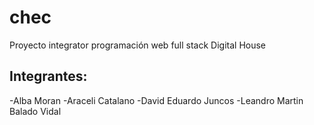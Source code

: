 # chec
Proyecto integrator programación web full stack Digital House
<h2>Integrantes:</h2>
-Alba Moran
-Araceli Catalano
-David Eduardo Juncos
-Leandro Martin Balado Vidal
